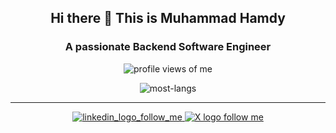 <h2 align="center"> Hi there 👋 This is Muhammad Hamdy </h2>

<div align="center">

<h3>  
    A passionate Backend Software Engineer
</h3>


<img 
    src="https://komarev.com/ghpvc/?username=modsyan&label=Profile%20views&color=A325E2&labelColor=FFFFFF&style=for-the-badge"
    alt="profile views of me"
    />


![most-langs](https://github-readme-stats.vercel.app/api/top-langs/?username=modsyan&hide=jupyter%20Notebook,html&theme=radical&layout=compact)

<!-- <p>&nbsp;<img align="center" src="https://github-readme-stats.vercel.app/api?username=modsyan&show_icons=true&locale=en" alt="modsyan" /></p> -->

---

<a href="https://www.linkedin.com/in/modsyan/" target="blank">
    <img 
        src="https://img.shields.io/badge/follow-modsyan-0077B5?style=for-the-badge&logo=linkedin&logoColor=black"
        alt="linkedin_logo_follow_me" 
    />
</a>

<a href="https://twitter.com/HamdyCL" target="blank">
    <img 
        src="https://img.shields.io/badge/follow-%40HamdyCL-000000?logo=x&style=for-the-badge" 
        alt="X logo follow me"
    />
</a>
</div>
